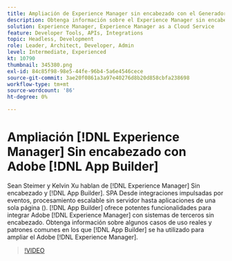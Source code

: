 ```yaml
---
title: Ampliación de Experience Manager sin encabezado con el Generador de aplicaciones
description: Obtenga información sobre el Experience Manager sin encabezado y el Generador de aplicaciones de Adobe. AEM SPA Integrar la integración con sistemas de terceros, desde integraciones impulsadas por eventos, procesamiento escalable sin servidor hasta aplicaciones de una sola página ().
solution: Experience Manager, Experience Manager as a Cloud Service
feature: Developer Tools, APIs, Integrations
topic: Headless, Development
role: Leader, Architect, Developer, Admin
level: Intermediate, Experienced
kt: 10790
thumbnail: 345380.png
exl-id: 84c85f98-98e5-44fe-96b4-5a6e4546cece
source-git-commit: 3ae20f0861a3a97e40276d8b20d858cbfa238698
workflow-type: tm+mt
source-wordcount: '86'
ht-degree: 0%

---
```


# Ampliación [!DNL Experience Manager] Sin encabezado con Adobe [!DNL App Builder]

Sean Steimer y Kelvin Xu hablan de [!DNL Experience Manager] Sin encabezado y [!DNL App Builder]. SPA Desde integraciones impulsadas por eventos, procesamiento escalable sin servidor hasta aplicaciones de una sola página (). [!DNL App Builder] ofrece potentes funcionalidades para integrar Adobe [!DNL Experience Manager] con sistemas de terceros sin encabezado. Obtenga información sobre algunos casos de uso reales y patrones comunes en los que [!DNL App Builder] se ha utilizado para ampliar el Adobe [!DNL Experience Manager].

>[!VIDEO](https://video.tv.adobe.com/v/345380/?quality=12&learn=on)
